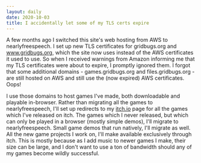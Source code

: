 ```yaml
---
layout: daily
date: 2020-10-03
title: I accidentally let some of my TLS certs expire
---
```


A few months ago I switched this site's web hosting from AWS to nearlyfreespeech.
I set up new TLS certificates for gridbugs.org and www.gridbugs.org, which the site
now uses instead of the AWS certificates it used to use. So when I received warnings
from Amazon informing me that my TLS certificates were about to expire, I promptly
ignored them. I forgot that some additional domains - games.gridbugs.org and
files.gridbugs.org - are still hosted on AWS and still use the (now expired)
AWS certificates. Oops!

I use those domains to host games I've made, both downloadable and playable in-browser.
Rather than migrating all the games to nearlyfreespeech, I'll set up redirects to
my [itch.io](https://gridbugs.itch.io/) page for all the games which I've released on
itch. The games which I never released, but which can only be played in a browser (mostly simple demos),
I'll migrate to nearlyfreespeech. Small game demos that run natively, I'll migrate as well.
All the new game projects I work on, I'll make available exclusively through itch.
This is mostly because as I add music to newer games I make, their size can be large, and I don't
want to use a ton of bandwidth should any of my games become wildly successful.
